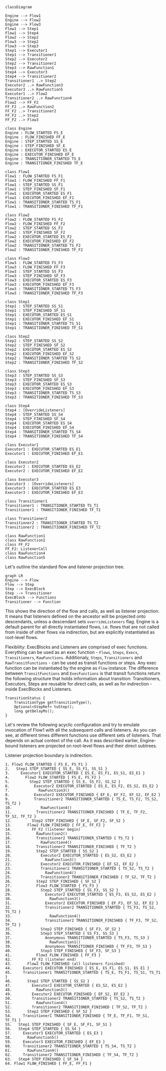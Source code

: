 ```mermaid
classDiagram

Engine --> Flow1
Engine --> Flow2
Engine --> Flow3
Flow1 --> Step1
Flow1 --> Step4
Flow2 --> Step2
Flow3 --> Step2
Flow3 --> Step3
Step1 --> Executor1
Step1 --> Transitioner1
Step2 --> Executor2
Step2 --> Transitioner2
Step3 --> RawFunction1
Step4 --> Executor3
Step4 --> Transitioner2
Transitioner1 ..> Step2
Executor2 ..> RawFunction3
Executor3 ..> RawFunction5
Executor1 ..> Flow2
Transitioner2 ..> RawFunction4
Flow2 --> FF_F2
FF_F2 ..> RawFunction2
FF_F2 ..> Transitioner2
FF_F2 ..> Step2
FF_F2 ..> Flow3

class Engine
Engine : FLOW_STARTED FS_E
Engine : FLOW_FINISHED FF_E
Engine : STEP_STARTED SS_E
Engine : STEP_FINISHED SF_E
Engine : EXECUTOR_STARTED ES_E
Engine : EXECUTOR_FINISHED EF_E
Engine : TRANSITIONER_STARTED TS_E
Engine : TRANSITIONER_FINISHED TF_E

class Flow1
Flow1 : FLOW_STARTED FS_F1
Flow1 : FLOW_FINISHED FF_F1
Flow1 : STEP_STARTED SS_F1
Flow1 : STEP_FINISHED SF_F1
Flow1 : EXECUTOR_STARTED ES_F1
Flow1 : EXECUTOR_FINISHED EF_F1
Flow1 : TRANSITIONER_STARTED TS_F1
Flow1 : TRANSITIONER_FINISHED TF_F1

class Flow2
Flow2 : FLOW_STARTED FS_F2
Flow2 : FLOW_FINISHED FF_F2
Flow2 : STEP_STARTED SS_F2
Flow2 : STEP_FINISHED SF_F2
Flow2 : EXECUTOR_STARTED ES_F2
Flow2 : EXECUTOR_FINISHED EF_F2
Flow2 : TRANSITIONER_STARTED TS_F2
Flow2 : TRANSITIONER_FINISHED TF_F2

class Flow3
Flow3 : FLOW_STARTED FS_F3
Flow3 : FLOW_FINISHED FF_F3
Flow3 : STEP_STARTED SS_F3
Flow3 : STEP_FINISHED SF_F3
Flow3 : EXECUTOR_STARTED ES_F3
Flow3 : EXECUTOR_FINISHED EF_F3
Flow3 : TRANSITIONER_STARTED TS_F3
Flow3 : TRANSITIONER_FINISHED TF_F3

class Step1
Step1 : STEP_STARTED SS_S1
Step1 : STEP_FINISHED SF_S1
Step1 : EXECUTOR_STARTED ES_S1
Step1 : EXECUTOR_FINISHED EF_S1
Step1 : TRANSITIONER_STARTED TS_S1
Step1 : TRANSITIONER_FINISHED TF_S1

class Step2
Step2 : STEP_STARTED SS_S2
Step2 : STEP_FINISHED SF_S2
Step2 : EXECUTOR_STARTED ES_S2
Step2 : EXECUTOR_FINISHED EF_S2
Step2 : TRANSITIONER_STARTED TS_S2
Step2 : TRANSITIONER_FINISHED TF_S2

class Step3
Step3 : STEP_STARTED SS_S3
Step3 : STEP_FINISHED SF_S3
Step3 : EXECUTOR_STARTED ES_S3
Step3 : EXECUTOR_FINISHED EF_S3
Step3 : TRANSITIONER_STARTED TS_S3
Step3 : TRANSITIONER_FINISHED TF_S3

class Step4
Step4 : [OverrideListeners]
Step4 : STEP_STARTED SS_S4
Step4 : STEP_FINISHED SF_S4
Step4 : EXECUTOR_STARTED ES_S4
Step4 : EXECUTOR_FINISHED EF_S4
Step4 : TRANSITIONER_STARTED TS_S4
Step4 : TRANSITIONER_FINISHED TF_S4

class Executor1
Executor1 : EXECUTOR_STARTED ES_E1
Executor1 : EXECUTOR_FINISHED EF_E1

class Executor2
Executor2 : EXECUTOR_STARTED ES_E2
Executor2 : EXECUTOR_FINISHED EF_E2

class Executor3
Executor3 : [OverrideListeners]
Executor3 : EXECUTOR_STARTED ES_E3
Executor3 : EXECUTOR_FINISHED EF_E3

class Transitioner1
Transitioner1 : TRANSITIONER_STARTED TS_T1
Transitioner1 : TRANSITIONER_FINISHED TF_T1

class Transitioner2
Transitioner2 : TRANSITIONER_STARTED TS_T2
Transitioner2 : TRANSITIONER_FINISHED TF_T2

class RawFunction1
class RawFunction2
class FF_F2
FF_F2: ListenerCall
class RawFunction4
class RawFunction5
```

Let's outline the standard flow and listener projection tree.
```mermaid
graph LR
Engine --> Flow
Flow --> Step
Step --> ExecBlock
Step --> Transitioner
ExecBlock --> Functions
Transitioner --> Function
```
This shows the direction of the flow and calls, as well as listener projection. It means that listeners defined on the ancestor will be projected onto descendants, unless a descendant sets `overrideListeners` flag.
Engine is a default parent for all directly instantiated flows, i.e. flows that are not called from inside of other flows via indirection, but are explicitly instantiated as root-level flows.

Flexibility:
ExecBlocks and Listeners are comprised of exec functions.
Everything can be used as an exec function - `Flows`, `Steps`, `Execs`, `Transitioners`, `RawFunctions`.
Additionaly, `Steps`, `Transitioners` and `RawTransitFunctions` - can be used as transit functions or steps.
Any exec function can be instantiated by the engine as `Flow` instance.
The difference between `TransitFunctions` and `ExecFunctions` is that transit functions return the following structure that holds information about transition:
Transitioners, Executors, Steps are reusable for direct calls, as well as for indirection - inside ExecBlocks and Listeners.


```
TransitionStatus {
	TransitionType getTransitionType();
	Optional<StepRef> toStep();
	long getDelayMs();
}
```


Let's review the following acyclic configuration and try to emulate invocation of Flow1 with all the subsequent calls and listeners.
As you can see, at different times different functions use different sets of listeners. That depends on actual context of the call. As it was described earlier, Engine-bound listeners are projected on root-level flows and their direct subtrees. 

Listener projection boundary is indirection.

```
1. Flow1 FLOW_STARTED { FS_E, FS_F1 }
2.   Step1 STEP_STARTED { SS_E, SS_F1, SS_S1 }
3.     Executor1 EXECUTOR_STARTED { ES_E, ES_F1, ES_S1, ES_E1 }
4.       Flow2 FLOW_STARTED { FS_E, FS_F2 }
5.         Step2 STEP_STARTED { SS_E, SS_F2, SS_S2 }
6.           Executor2 EXECUTOR_STARTED { ES_E, ES_F2, ES_S2, ES_E2 }
7.             RawFunction3()
8.           Executor2 EXECUTOR_FINISHED { EF_E, EF_F2, EF_S2, EF_E2 }
9.           Transitioner2 TRANSITIONER_STARTED { TS_E, TS_F2, TS_S2, TS_T2 }
10.             RawFunction4()
11.           Transitioner2 TRANSITIONER_FINISHED { TF_E, TF_F2, TF_S2, TF_T2 }
12.         Step2 STEP_FINISHED { SF_E, SF_F2, SF_S2 }
13.       Flow2 FLOW_FINISHED { FF_E, FF_F2 }
14.         FF_F2 (listener begin)
15.           RawFunction2()
16.           Transitioner2 TRANSITIONER_STARTED { TS_T2 }
17.             RawFunction4()
18.           Transitioner2 TRANSITIONER_FINISHED { TF_T2 }
19.           Step2 STEP_STARTED { SS_S2 }
20.             Executor2 EXECUTOR_STARTED { ES_S2, ES_E2 }
21.               RawFunction3()
22.             Executor2 EXECUTOR_FINISHED { EF_S2, EF_E2 }
23.             Transitioner2 TRANSITIONER_STARTED { TS_S2, TS_T2 }
24.               RawFunction4()
25.             Transitioner2 TRANSITIONER_FINISHED { TF_S2, TF_T2 }
26.           Step2 STEP_FINISHED { SF_S2 }
27.           Flow3 FLOW_STARTED { FS_F3 }
28.             Step2 STEP_STARTED { SS_F3, SS_S2 }
29.               Executor2 EXECUTOR_STARTED { ES_F3, ES_S2, ES_E2 }
30.                 RawFunction3()
31.               Executor2 EXECUTOR_FINISHED { EF_F3, EF_S2, EF_E2 }
32.               Transitioner2 TRANSITIONER_STARTED { TS_F3, TS_S2, TS_T2 }
33.                 RawFunction4()
34.               Transitioner2 TRANSITIONER_FINISHED { TF_F3, TF_S2, TF_T2 }
35.             Step2 STEP_FINISHED { SF_F3, SF_S2 }
36.             Step3 STEP_STARTED { SS_F3, SS_S3 }
37.               Anonymous TRANSITIONER_STARTED { TS_F3, TS_S3 }
38.                 RawFunction1()
39.               Anonymous TRANSITIONER_FINISHED { TF_F3, TF_S3 }
40.             Step3 STEP_FINISHED { SF_F3, SF_S3 }
41.           Flow3 FLOW_FINISHED { FF_F3 }
42.         FF_F2 (listener end)
43.       Flow2 FLOW_FINISHED (all listeners finished)
44.     Executor1 EXECUTOR_FINISHED { ES_E, ES_F1, ES_S1, ES_E1 }
45.     Transitioner1 TRANSITIONER_STARTED { TS_E, TS_F1, TS_S1, TS_T1 }
46.       Step2 STEP_STARTED { SS_S2 }
47.         Executor2 EXECUTOR_STARTED { ES_S2, ES_E2 }
48.           RawFunction3()
49.         Executor2 EXECUTOR_FINISHED { EF_S2, EF_E2 }
50.         Transitioner2 TRANSITIONER_STARTED { TS_S2, TS_T2 }
51.           RawFunction4()
52.         Transitioner2 TRANSITIONER_FINISHED { TF_S2, TF_T2 }
53.       Step2 STEP_FINISHED { SF_S2 }
54.     Transitioner1 TRANSITIONER_FINISHED { TF_E, TF_F1, TF_S1, TF_T1 }
55.   Step1 STEP_FINISHED { SF_E, SF_F1, SF_S1 }
56.   Step4 STEP_STARTED { SS_S4 }
57.     Executor3 EXECUTOR_STARTED { ES_E3 }
58.       RawFunction5()
59.     Executor3 EXECUTOR_FINISHED { EF_E3 }
60.     Transitioner2 TRANSITIONER_STARTED { TS_S4, TS_T2 }
61.       RawFunction4()
62.     Transitioner2 TRANSITIONER_FINISHED { TF_S4, TF_T2 }
63.   Step4 STEP_FINISHED { SF_S4 }
64. Flow1 FLOW_FINISHED { FF_E, FF_F1 }
```

